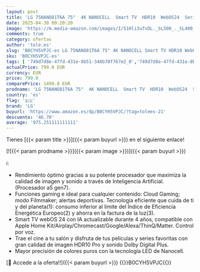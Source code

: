 ```yaml
---
layout: post
title: 'LG 75NANO81T6A 75"  4K NANOCELL  Smart TV  HDR10  WebOS24  Serie 81  Procesador Potente e Inteligente  Dolby Digital Plus  Gaming  Alexa/Google Assistant  Negro'
date: 2025-04-30 09:20:20
image: 'https://m.media-amazon.com/images/I/51Hli3uTvDL._SL500_._SL400_.jpg'
comments: true
category: ofertas
author: 'tole.es'
slug: 'B0CYH5VPJC-es LG 75NANO81T6A 75" 4K NANOCELL Smart TV HDR10 WebOS24...'
sku: 'B0CYH5VPJC-es'
tags: [ '749d7d8e-47fd-431e-8b51-348b70f767e2_0','749d7d8e-47fd-431e-8b51-348b70f767e2_101','Arborist Merchandising Root','Electrónica','Los favoritos de nuestros clientes: Electrónica','Self Service','Special Features Stores','TV, vídeo y home cinema','Televisores','lg','smart','tv','🇪🇸', ]
actualPrice: 799.0 EUR
currency: EUR
price: 799.0
comparePrice: 1499.0 EUR
prodname: 'LG 75NANO81T6A 75"  4K NANOCELL  Smart TV  HDR10  WebOS24  Serie 81  Procesador Potente e Inteligente  Dolby Digital Plus  Gaming  Alexa/Google Assistant  Negro'
country: 'es'
flag: '🇪🇸'
brand: 'LG'
buyurl: 'https://www.amazon.es/dp/B0CYH5VPJC/?tag=tolees-21'
descuento: '46.70'
average: '975.251111111111'
---
```


Tienes [{{< param title >}}]({{< param buyurl >}}) en el siguiente enlace!

[![{{< param prodname >}}]({{< param image >}})]({{< param buyurl >}})

ℹ️:

- Rendimiento óptimo gracias a su potente procesador que maximiza la calidad de imagen y sonido a través de Inteligencia Artificial. (Procesador a5 gen7).
- Funciones gaming e ideal para cualquier contenido: Cloud Gaming; modo Filmmaker; alertas deportivas. Tecnología eficiente que cuida de ti y del planeta(1): consumo inferior al límite del Índice de Eficiencia Energética Europeo(2) y ahorra en la factura de la luz(3).
- Smart TV webOS 24 con IA actualizable durante 4 años, compatible con Apple Home Kit/Airplay/Chromecast/Google/Alexa/ThinQ/Matter. Control por voz.
- Trae el cine a tu salón y disfruta de tus películas y series favoritas con gran calidad de imagen HDR10 Pro y sonido Dolby Digital Plus.
- Mayor precisión de colores puros con la tecnología LED de Nanocell.

[🛒 Accede a la oferta!!]({{< param buyurl >}})
{{<world>}}B0CYH5VPJC{{</world>}}

